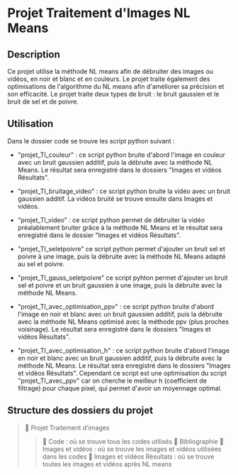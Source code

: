 # Projet Traitement d'Images NL Means 

## Description 

Ce projet utilise la méthode NL means afin de débruiter des images ou vidéos, en noir et blanc et en couleurs. Le projet traite également des optimisations de l'algorithme du NL means afin d'améliorer sa précision et son efficacité. Le projet traite deux types de bruit : le bruit gaussien et le bruit de sel et de poivre.

## Utilisation 

Dans le dossier code se trouve les script python suivant : 

- "projet_TI_couleur" : ce script python bruite d'abord l'image en couleur avec un bruit gaussien 
additif, puis la débruite avec la méthode NL Means. Le résultat sera enregistré 
dans le dossiers "Images et vidéos Résultats".

- "projet_TI_bruitage_video" : ce script python bruite la vidéo avec un bruit gaussien 
additif. La vidéos bruité se trouve ensuite dans Images et vidéos.

- "projet_TI_video" : ce script python permet de débruiter la vidéo préalablement 
bruiter grâce à la méthode NL Means et le résultat sera enregistré dans le dossier 
"Images et vidéos Résultats".

- "projet_TI_seletpoivre" ce script python permet d'ajouter un bruit sel et poivre à 
une image, puis la débruite avec la méthode NL Means adapté au sel et poivre.

- "projet_TI_gauss_seletpoivre" ce script pyhton permet d'ajouter un bruit sel et 
poivre et un bruit gaussien à une image, puis la débruite avec la méthode NL Means.


- "projet_TI_avec_optimisation_ppv" : ce script python bruite d'abord l'image en noir et blanc avec 
un bruit gaussien additif, puis la débruite avec la méthode NL Means optimisé avec la méthode ppv (plus proches voisinage). Le résultat sera enregistré dans le dossiers "Images et vidéos Résultats".

- "projet_TI_avec_optimisation_h" : ce script python bruite d'abord l'image en noir et blanc avec 
un bruit gaussien additif, puis la débruite avec la méthode NL Means. Le résultat 
sera enregistré dans le dossiers "Images et vidéos Résultats". Cependant ce script 
est une optimisation du script "projet_TI_avec_ppv" car on cherche le meilleur h 
(coefficient de filtrage) pour chaque pixel, qui permet d'avoir un moyennage optimal.


## Structure des dossiers du projet 

> 📂 Projet Traitement d'images
>> 📂 Code : où se trouve tous les codes utilisés
>> 📂 Bibliographie 
>> 📂 Images et vidéos : où se trouve les images et vidéos utilisées dans les codes 
>> 📂 Images et vidéos Résultats : où se trouve toutes les images et vidéos après NL means
